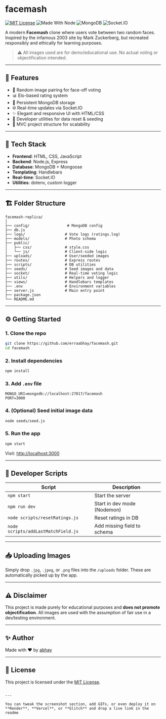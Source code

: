 # facemash
 
[![MIT License](https://img.shields.io/badge/License-MIT-green.svg)](LICENSE)
![Made With Node](https://img.shields.io/badge/Backend-Node.js-blue)
![MongoDB](https://img.shields.io/badge/Database-MongoDB-brightgreen)
![Socket.IO](https://img.shields.io/badge/Real--time-Socket.IO-purple)

A modern **Facemash** clone where users vote between two random faces. Inspired by the infamous 2003 site by Mark Zuckerberg, but recreated responsibly and ethically for learning purposes.

> ⚠️ All images used are for demo/educational use. No actual voting or objectification intended.

---



## 🚀 Features

- 🎯 Random image pairing for face-off voting
- 📊 Elo-based rating system
- 💾 Persistent MongoDB storage
- 🌐 Real-time updates via Socket.IO
- ✨ Elegant and responsive UI with HTML/CSS
- 🧰 Developer utilities for data reset & seeding
- 📂 MVC project structure for scalability

---

## 🧰 Tech Stack

- **Frontend**: HTML, CSS, JavaScript
- **Backend**: Node.js, Express
- **Database**: MongoDB + Mongoose
- **Templating**: Handlebars
- **Real-time**: Socket.IO
- **Utilities**: dotenv, custom logger

---

## 🏗️ Folder Structure

```
facemash-replica/
│
├── config/                 # MongoDB config
├── db.js
├── logs/                  # Vote logs (ratings.log)
├── models/                # Photo schema
├── public/
│   ├── css/               # style.css
│   └── js/                # Client-side logic
├── uploads/               # User/seeded images
├── routes/                # Express routes
├── scripts/               # DB utilities
├── seeds/                 # Seed images and data
├── socket/                # Real-time voting logic
├── utils/                 # Helpers and logger
├── views/                 # Handlebars templates
├── .env                   # Environment variables
├── server.js              # Main entry point
├── package.json
└── README.md
```

---

## ⚙️ Getting Started

### 1. Clone the repo

```bash
git clone https://github.com/erraabhay/facemash.git
cd facemash
```

### 2. Install dependencies

```bash
npm install
```

### 3. Add `.env` file

```env
MONGO_URI=mongodb://localhost:27017/facemash
PORT=3000
```

### 4. (Optional) Seed initial image data

```bash
node seeds/seed.js
```

### 5. Run the app

```bash
npm start
```

Visit: [http://localhost:3000](http://localhost:3000)

---

## 🧪 Developer Scripts

| Script                     | Description                        |
|---------------------------|------------------------------------|
| `npm start`               | Start the server                   |
| `npm run dev`             | Start in dev mode (Nodemon)        |
| `node scripts/resetRatings.js`      | Reset ratings in DB        |
| `node scripts/addLastMatchField.js` | Add missing field to schema |

---

## 📥 Uploading Images

Simply drop `.jpg`, `.jpeg`, or `.png` files into the `/uploads` folder. These are automatically picked up by the app.

---

## ⚠️ Disclaimer

This project is made purely for educational purposes and **does not promote objectification**. All images are used with the assumption of fair use in a dev/testing environment.

---

## ✨ Author

Made with ❤️ by [abhay](https://github.com/erraabhay)

---

## 📜 License

This project is licensed under the [MIT License](LICENSE).
```

---

You can tweak the screenshot section, add GIFs, or even deploy it on **Render**, **Vercel**, or **Glitch** and drop a live link in the readme
